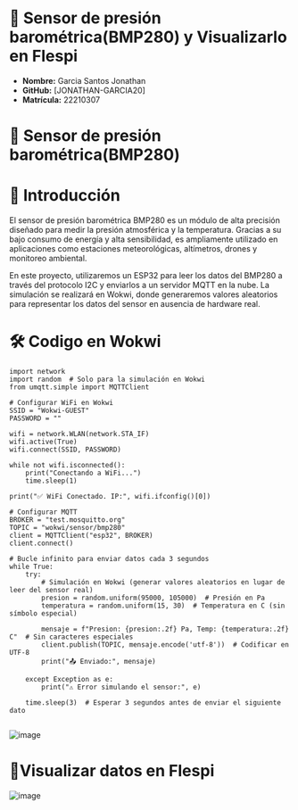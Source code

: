 # 📡 Sensor de presión barométrica(BMP280) y Visualizarlo en Flespi

- **Nombre:** Garcia Santos Jonathan  
- **GitHub:** [JONATHAN-GARCIA20]
- **Matrícula:** 22210307  

# 📌 Sensor de presión barométrica(BMP280)

# 📌 Introducción

El sensor de presión barométrica BMP280 es un módulo de alta precisión diseñado para medir la presión atmosférica y la temperatura. Gracias a su bajo consumo de energía y alta sensibilidad, es ampliamente utilizado en aplicaciones como estaciones meteorológicas, altímetros, drones y monitoreo ambiental.

En este proyecto, utilizaremos un ESP32 para leer los datos del BMP280 a través del protocolo I2C y enviarlos a un servidor MQTT en la nube. La simulación se realizará en Wokwi, donde generaremos valores aleatorios para representar los datos del sensor en ausencia de hardware real.

# 🛠️ Codigo en Wokwi
```
import network
import random  # Solo para la simulación en Wokwi
from umqtt.simple import MQTTClient

# Configurar WiFi en Wokwi
SSID = "Wokwi-GUEST"
PASSWORD = ""

wifi = network.WLAN(network.STA_IF)
wifi.active(True)
wifi.connect(SSID, PASSWORD)

while not wifi.isconnected():
    print("Conectando a WiFi...")
    time.sleep(1)

print("✅ WiFi Conectado. IP:", wifi.ifconfig()[0])

# Configurar MQTT
BROKER = "test.mosquitto.org"
TOPIC = "wokwi/sensor/bmp280"
client = MQTTClient("esp32", BROKER)
client.connect()

# Bucle infinito para enviar datos cada 3 segundos
while True:
    try:
        # Simulación en Wokwi (generar valores aleatorios en lugar de leer del sensor real)
        presion = random.uniform(95000, 105000)  # Presión en Pa
        temperatura = random.uniform(15, 30)  # Temperatura en C (sin símbolo especial)
        
        mensaje = f"Presion: {presion:.2f} Pa, Temp: {temperatura:.2f} C"  # Sin caracteres especiales
        client.publish(TOPIC, mensaje.encode('utf-8'))  # Codificar en UTF-8
        print("📤 Enviado:", mensaje)
    
    except Exception as e:
        print("⚠️ Error simulando el sensor:", e)
    
    time.sleep(3)  # Esperar 3 segundos antes de enviar el siguiente dato


```

![image](https://github.com/user-attachments/assets/cbf537b1-8917-48e5-a037-2a4b91ca439c)

# 📌Visualizar datos en Flespi

![image](https://github.com/user-attachments/assets/03101277-da08-4cc1-8666-df66b081bf66)

